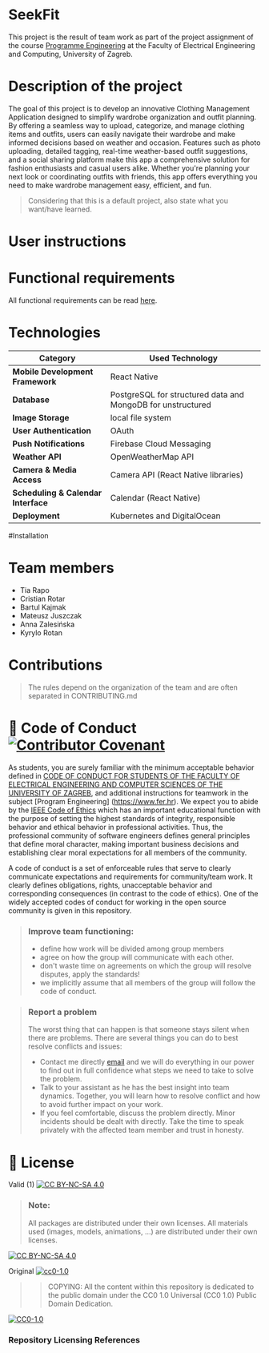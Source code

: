 # SeekFit
This project is the result of team work as part of the project assignment of the course [Programme Engineering](https://www.fer.unizg.hr/predmet/proinz) at the Faculty of Electrical Engineering and Computing, University of Zagreb.
# Description of the project
The goal of this project is to develop an innovative Clothing Management Application designed to simplify wardrobe organization and outfit planning. By offering a seamless way to upload, categorize, and manage clothing items and outfits, users can easily navigate their wardrobe and make informed decisions based on weather and occasion. Features such as photo uploading, detailed tagging, real-time weather-based outfit suggestions, and a social sharing platform make this app a comprehensive solution for fashion enthusiasts and casual users alike. Whether you're planning your next look or coordinating outfits with friends, this app offers everything you need to make wardrobe management easy, efficient, and fun.
> Considering that this is a default project, also state what you want/have learned.

# User instructions
 
# Functional requirements
All functional requirements can be read [here](https://github.com/TeaWhoYou/SeekFit/wiki/Functional-Requirements).

# Technologies
|**Category**|**Used Technology**|
|-----------------------|----------------------|
|**Mobile Development Framework**|React Native|
|**Database**|PostgreSQL for structured data and MongoDB for unstructured|
|**Image Storage**|local file system|
|**User Authentication**|OAuth|
|**Push Notifications**|Firebase Cloud Messaging|
|**Weather API**|OpenWeatherMap API|
|**Camera & Media Access**|Camera API (React Native libraries)|
|**Scheduling & Calendar Interface**|Calendar (React Native)|
|**Deployment**|Kubernetes and DigitalOcean|

#Installation

# Team members
- Tia Rapo
- Cristian Rotar
- Bartul Kajmak
- Mateusz Juszczak
- Anna Zalesińska
- Kyrylo Rotan

# Contributions
>The rules depend on the organization of the team and are often separated in CONTRIBUTING.md



# 📝 Code of Conduct [![Contributor Covenant](https://img.shields.io/badge/Contributor%20Covenant-2.1-4baaaa.svg)](CODE_OF_CONDUCT.md)
As students, you are surely familiar with the minimum acceptable behavior defined in [CODE OF CONDUCT FOR STUDENTS OF THE FACULTY OF ELECTRICAL ENGINEERING AND COMPUTER SCIENCES OF THE UNIVERSITY OF ZAGREB](https://www.fer.hr/_download/repository/Kodeks_ponasanja_studenata_FER-a_procisceni_tekst_2016%5B1%5D.pdf), and additional instructions for teamwork in the subject [Program Engineering] (https://www.fer.hr).
We expect you to abide by the [IEEE Code of Ethics](https://www.ieee.org/about/corporate/governance/p7-8.html) which has an important educational function with the purpose of setting the highest standards of integrity, responsible behavior and ethical behavior in professional activities. Thus, the professional community of software engineers defines general principles that define moral character, making important business decisions and establishing clear moral expectations for all members of the community.

A code of conduct is a set of enforceable rules that serve to clearly communicate expectations and requirements for community/team work. It clearly defines obligations, rights, unacceptable behavior and corresponding consequences (in contrast to the code of ethics). One of the widely accepted codes of conduct for working in the open source community is given in this repository.
>### Improve team functioning:
>* define how work will be divided among group members
>* agree on how the group will communicate with each other.
>* don't waste time on agreements on which the group will resolve disputes, apply the standards!
>* we implicitly assume that all members of the group will follow the code of conduct.

>### Report a problem
>The worst thing that can happen is that someone stays silent when there are problems. There are several things you can do to best resolve conflicts and issues:
>* Contact me directly [email](mailto:vlado.sruk@fer.hr) and we will do everything in our power to find out in full confidence what steps we need to take to solve the problem.
>* Talk to your assistant as he has the best insight into team dynamics. Together, you will learn how to resolve conflict and how to avoid further impact on your work.
>* If you feel comfortable, discuss the problem directly. Minor incidents should be dealt with directly. Take the time to speak privately with the affected team member and trust in honesty.

# 📝 License
Valid (1)
[![CC BY-NC-SA 4.0][cc-by-nc-sa-shield]][cc-by-nc-sa]

> ### Note:
>
> All packages are distributed under their own licenses.
> All materials used (images, models, animations, ...) are distributed under their own licenses.

[![CC BY-NC-SA 4.0][cc-by-nc-sa-image]][cc-by-nc-sa]

[cc-by-nc-sa]: https://creativecommons.org/licenses/by-nc/4.0/deed.hr
[cc-by-nc-sa-image]: https://licensebuttons.net/l/by-nc-sa/4.0/88x31.png
[cc-by-nc-sa-shield]: https://img.shields.io/badge/License-CC%20BY--NC--SA%204.0-lightgrey.svg

Original [![cc0-1.0][cc0-1.0-shield]][cc0-1.0]
>
>>COPYING: All the content within this repository is dedicated to the public domain under the CC0 1.0 Universal (CC0 1.0) Public Domain Dedication.
>
[![CC0-1.0][cc0-1.0-image]][cc0-1.0]

[cc0-1.0]: https://creativecommons.org/licenses/by/1.0/deed.en
[cc0-1.0-image]: https://licensebuttons.net/l/by/1.0/88x31.png
[cc0-1.0-shield]: https://img.shields.io/badge/License-CC0--1.0-lightgrey.svg

### Repository Licensing References
